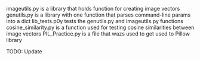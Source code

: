imageutils.py is a library that holds function for creating image vectors
genutils.py is a library with one function that parses command-line params into a dict
lib_tests.p0y tests the genutils.py and imageutils.py functions
cosine_similarity.py is a function used for testing cosine similarities between image vectors
PIL_Practice.py is a file that wazs used to get used to Pillow library

TODO: Update
